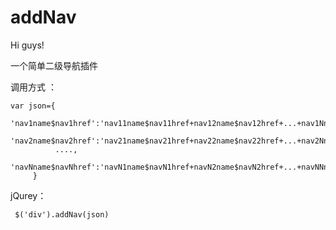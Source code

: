 # addNav
Hi guys!

一个简单二级导航插件
 

调用方式 ：

	var json={
		'nav1name$nav1href':'nav11name$nav11href+nav12name$nav12href+...+nav1Nname$nav1Nhref',
		'nav2name$nav2href':'nav21name$nav21href+nav22name$nav22href+...+nav2Nname$nav2Nhref',
			  ....,
		'navNname$navNhref':'navN1name$navN1href+navN2name$navN2href+...+navNNname$navNNhref',  
		 }

jQurey：

 	 $('div').addNav(json)
